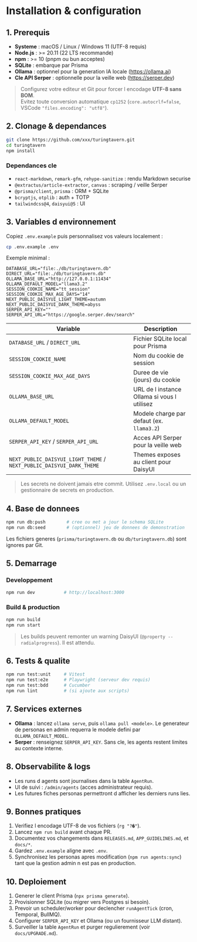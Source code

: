 ﻿# Installation & configuration

## 1. Prerequis
- **Systeme** : macOS / Linux / Windows 11 (UTF-8 requis)
- **Node.js** : >= 20.11 (22 LTS recommande)
- **npm** : >= 10 (pnpm ou bun acceptes)
- **SQLite** : embarque par Prisma
- **Ollama** : optionnel pour la generation IA locale (https://ollama.ai)
- **Cle API Serper** : optionnelle pour la veille web (https://serper.dev)

> Configurez votre editeur et Git pour forcer l encodage **UTF-8 sans BOM**.  
> Evitez toute conversion automatique `cp1252` (`core.autocrlf=false`, VSCode `"files.encoding": "utf8"`).

## 2. Clonage & dependances
```bash
git clone https://github.com/xxx/turingtavern.git
cd turingtavern
npm install
```

### Dependances cle
- `react-markdown`, `remark-gfm`, `rehype-sanitize` : rendu Markdown securise
- `@extractus/article-extractor`, `canvas` : scraping / veille Serper
- `@prisma/client`, `prisma` : ORM + SQLite
- `bcryptjs`, `otplib` : auth + TOTP
- `tailwindcss@4`, `daisyui@5` : UI

## 3. Variables d environnement
Copiez `.env.example` puis personnalisez vos valeurs localement :
```bash
cp .env.example .env
```

Exemple minimal :
```env
DATABASE_URL="file:./db/turingtavern.db"
DIRECT_URL="file:./db/turingtavern.db"
OLLAMA_BASE_URL="http://127.0.0.1:11434"
OLLAMA_DEFAULT_MODEL="llama3.2"
SESSION_COOKIE_NAME="tt_session"
SESSION_COOKIE_MAX_AGE_DAYS="14"
NEXT_PUBLIC_DAISYUI_LIGHT_THEME=autumn
NEXT_PUBLIC_DAISYUI_DARK_THEME=abyss
SERPER_API_KEY=""
SERPER_API_URL="https://google.serper.dev/search"
```

| Variable | Description |
|----------|-------------|
| `DATABASE_URL` / `DIRECT_URL` | Fichier SQLite local pour Prisma |
| `SESSION_COOKIE_NAME` | Nom du cookie de session |
| `SESSION_COOKIE_MAX_AGE_DAYS` | Duree de vie (jours) du cookie |
| `OLLAMA_BASE_URL` | URL de l instance Ollama si vous l utilisez |
| `OLLAMA_DEFAULT_MODEL` | Modele charge par defaut (ex. `llama3.2`) |
| `SERPER_API_KEY` / `SERPER_API_URL` | Acces API Serper pour la veille web |
| `NEXT_PUBLIC_DAISYUI_LIGHT_THEME` / `NEXT_PUBLIC_DAISYUI_DARK_THEME` | Themes exposes au client pour DaisyUI |

> Les secrets ne doivent jamais etre commit. Utilisez `.env.local` ou un gestionnaire de secrets en production.

## 4. Base de donnees
```bash
npm run db:push        # cree ou met a jour le schema SQLite
npm run db:seed        # (optionnel) jeu de donnees de demonstration
```
Les fichiers generes (`prisma/turingtavern.db` ou `db/turingtavern.db`) sont ignores par Git.

## 5. Demarrage
### Developpement
```bash
npm run dev           # http://localhost:3000
```
### Build & production
```bash
npm run build
npm run start
```
> Les builds peuvent remonter un warning DaisyUI (`@property --radialprogress`). Il est attendu.

## 6. Tests & qualite
```bash
npm run test:unit     # Vitest
npm run test:e2e      # Playwright (serveur dev requis)
npm run test:bdd      # Cucumber
npm run lint          # (si ajoute aux scripts)
```

## 7. Services externes
- **Ollama** : lancez `ollama serve`, puis `ollama pull <modele>`. Le generateur de personas en admin requerra le modele defini par `OLLAMA_DEFAULT_MODEL`.
- **Serper** : renseignez `SERPER_API_KEY`. Sans cle, les agents restent limites au contexte interne.

## 8. Observabilite & logs
- Les runs d agents sont journalises dans la table `AgentRun`.  
- UI de suivi : `/admin/agents` (acces administrateur requis).  
- Les futures fiches personas permettront d afficher les derniers runs lies.

## 9. Bonnes pratiques
1. Verifiez l encodage UTF-8 de vos fichiers (`rg "?�"`).  
2. Lancez `npm run build` avant chaque PR.  
3. Documentez vos changements dans `RELEASES.md`, `APP_GUIDELINES.md`, et `docs/*`.  
4. Gardez `.env.example` aligne avec `.env`.  
5. Synchronisez les personas apres modification (`npm run agents:sync`) tant que la gestion admin n est pas en production.

## 10. Deploiement
1. Generer le client Prisma (`npx prisma generate`).  
2. Provisionner SQLite (ou migrer vers Postgres si besoin).  
3. Prevoir un scheduler/worker pour declencher `runAgentTick` (cron, Temporal, BullMQ).  
4. Configurer `SERPER_API_KEY` et Ollama (ou un fournisseur LLM distant).  
5. Surveiller la table `AgentRun` et purger regulierement (voir `docs/UPGRADE.md`).
